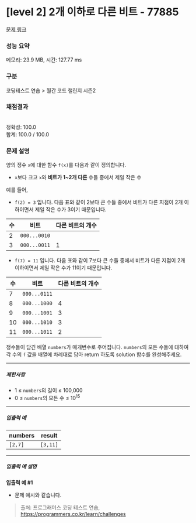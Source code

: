 # [level 2] 2개 이하로 다른 비트 - 77885 

[문제 링크](https://school.programmers.co.kr/learn/courses/30/lessons/77885) 

### 성능 요약

메모리: 23.9 MB, 시간: 127.77 ms

### 구분

코딩테스트 연습 > 월간 코드 챌린지 시즌2

### 채점결과

<br/>정확성: 100.0<br/>합계: 100.0 / 100.0

### 문제 설명

<p>양의 정수 <code>x</code>에 대한 함수 <code>f(x)</code>를 다음과 같이 정의합니다.</p>

<ul>
<li><code>x</code>보다 크고 <code>x</code>와 <strong>비트가 1~2개 다른</strong> 수들 중에서 제일 작은 수</li>
</ul>

<p>예를 들어, </p>

<ul>
<li><code>f(2) = 3</code> 입니다. 다음 표와 같이 2보다 큰 수들 중에서 비트가 다른 지점이 2개 이하이면서 제일 작은 수가 3이기 때문입니다.</li>
</ul>
<table class="table">
        <thead><tr>
<th>수</th>
<th>비트</th>
<th>다른 비트의 개수</th>
</tr>
</thead>
        <tbody><tr>
<td>2</td>
<td><code>000...0010</code></td>
<td></td>
</tr>
<tr>
<td>3</td>
<td><code>000...0011</code></td>
<td>1</td>
</tr>
</tbody>
      </table>
<ul>
<li><code>f(7) = 11</code> 입니다. 다음 표와 같이 7보다 큰 수들 중에서 비트가 다른 지점이 2개 이하이면서 제일 작은 수가 11이기 때문입니다.</li>
</ul>
<table class="table">
        <thead><tr>
<th>수</th>
<th>비트</th>
<th>다른 비트의 개수</th>
</tr>
</thead>
        <tbody><tr>
<td>7</td>
<td><code>000...0111</code></td>
<td></td>
</tr>
<tr>
<td>8</td>
<td><code>000...1000</code></td>
<td>4</td>
</tr>
<tr>
<td>9</td>
<td><code>000...1001</code></td>
<td>3</td>
</tr>
<tr>
<td>10</td>
<td><code>000...1010</code></td>
<td>3</td>
</tr>
<tr>
<td>11</td>
<td><code>000...1011</code></td>
<td>2</td>
</tr>
</tbody>
      </table>
<p>정수들이 담긴 배열 <code>numbers</code>가 매개변수로 주어집니다. <code>numbers</code>의 모든 수들에 대하여 각 수의 <code>f</code> 값을 배열에 차례대로 담아 return 하도록 solution 함수를 완성해주세요.</p>

<hr>

<h5>제한사항</h5>

<ul>
<li>1 ≤ <code>numbers</code>의 길이 ≤ 100,000</li>
<li>0 ≤ <code>numbers</code>의 모든 수 ≤ 10<sup>15</sup></li>
</ul>

<hr>

<h5>입출력 예</h5>
<table class="table">
        <thead><tr>
<th>numbers</th>
<th>result</th>
</tr>
</thead>
        <tbody><tr>
<td><code>[2,7]</code></td>
<td><code>[3,11]</code></td>
</tr>
</tbody>
      </table>
<hr>

<h5>입출력 예 설명</h5>

<p><strong>입출력 예 #1</strong></p>

<ul>
<li>문제 예시와 같습니다.</li>
</ul>


> 출처: 프로그래머스 코딩 테스트 연습, https://programmers.co.kr/learn/challenges